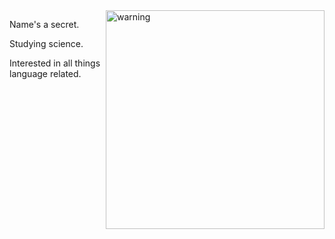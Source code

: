 <img src="![image](https://user-images.githubusercontent.com/68310182/124480510-71c1fb00-ddfb-11eb-9017-c0f68b21c4fe.jpeg)" alt="warning" width="350" align="right"/>

Name's a secret. 

Studying science. 

Interested in all things language related. 
